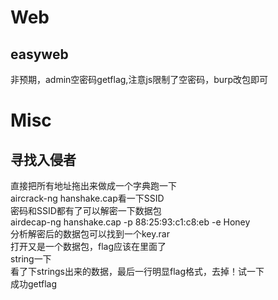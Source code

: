 # Web
## easyweb
非预期，admin空密码getflag,注意js限制了空密码，burp改包即可
# Misc
## 寻找入侵者

直接把所有地址拖出来做成一个字典跑一下  
aircrack-ng hanshake.cap看一下SSID  
密码和SSID都有了可以解密一下数据包  
airdecap-ng hanshake.cap -p 88:25:93:c1:c8:eb -e Honey  
分析解密后的数据包可以找到一个key.rar  
打开又是一个数据包，flag应该在里面了  
string一下  
看了下strings出来的数据，最后一行明显flag格式，去掉！试一下  
成功getflag